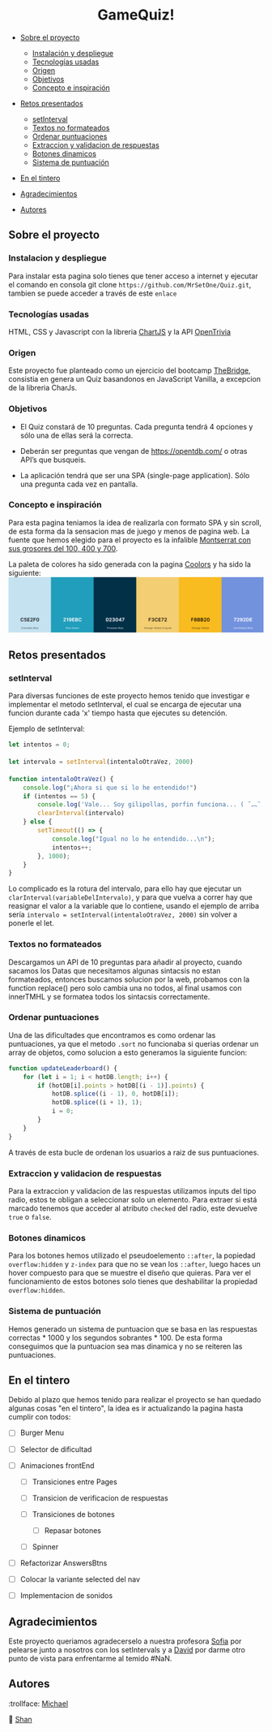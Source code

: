# <center>GameQuiz!</center>

* [Sobre el proyecto](#sobre-el-proyecto)
    * [Instalación y despliegue](#instalacion-y-despliegue----falta-subir-el-enlace)
    * [Tecnologías usadas](#tecnologías-usadas)
    * [Origen](#origen)
    * [Objetivos](#objetivos)
    * [Concepto e inspiración](#concepto-e-inspiración) 

* [Retos presentados](#retos-presentados)
    * [setInterval](#setinterval)
    * [Textos no formateados](#textos-no-formateados)
    * [Ordenar puntuaciones](#ordenar-puntuaciones)
    * [Extraccion y validacion de respuestas](#extraccion-y-validacion-de-respuestas)
    * [Botones dinamicos](#botones-dinamicos)
    * [Sistema de puntuación](#sistema-de-puntuación)

* [En el tintero](#en-el-tintero)
* [Agradecimientos](#agradecimientos)
* [Autores](#autores)

## Sobre el proyecto

### Instalacion y despliegue <!-- FALTA SUBIR EL ENLACE -->

Para instalar esta pagina solo tienes que tener acceso a internet y ejecutar el comando en consola git clone `https://github.com/MrSetOne/Quiz.git`, tambien se puede acceder a través de este `enlace` 

### Tecnologías usadas

HTML, CSS y Javascript con la libreria [ChartJS](https://www.chartjs.org/) y la API [OpenTrivia](https://opentdb.com/api_config.php)

### Origen

Este proyecto fue planteado como un ejercicio del bootcamp [TheBridge](https://www.thebridge.tech/), consistia en genera un Quiz basandonos en JavaScript Vanilla, a excepcion de la libreria CharJs.

### Objetivos

* El Quiz constará de 10 preguntas. Cada pregunta tendrá 4 opciones y sólo una de ellas será la correcta.

* Deberán ser preguntas que vengan de https://opentdb.com/ o otras API’s que busqueis.
* La aplicación tendrá que ser una SPA (single-page application). Sólo una pregunta cada vez en pantalla.

### Concepto e inspiración

Para esta pagina teniamos la idea de realizarla con formato SPA y sin scroll, de esta forma da la sensacion mas de juego y menos de pagina web. La fuente que hemos elegido para el proyecto es la infalible [Montserrat con sus grosores del 100, 400 y 700](https://fonts.google.com/share?selection.family=Montserrat:wght@100;400;700).

La paleta de colores ha sido generada con la pagina [Coolors](https://coolors.co/) y ha sido la siguiente:
![Paleta de colores](./assets/toReadMe/colors.png)

## Retos presentados

### setInterval
Para diversas funciones de este proyecto hemos tenido que investigar e implementar el metodo setInterval, el cual se encarga de ejecutar una funcion durante cada 'x' tiempo hasta que ejecutes su detención.

Ejemplo de setInterval:
```JavaScript
let intentos = 0;

let intervalo = setInterval(intentaloOtraVez, 2000)

function intentaloOtraVez() {
    console.log("¡Ahora si que si lo he entendido!")
    if (intentos == 5) {
        console.log('Vale... Soy gilipollas, porfin funciona... ( ˘︹˘ ) ')
        clearInterval(intervalo)
    } else {
        setTimeout(() => {
            console.log("Igual no lo he entendido...\n");
            intentos++;
        }, 1000);
    }
}
```

Lo complicado es la rotura del intervalo, para ello hay que ejecutar un `clarInterval(variableDelIntervalo)`, y para que vuelva a correr hay que reasignar el valor a la variable que lo contiene, usando el ejemplo de arriba sería `intervalo = setInterval(intentaloOtraVez, 2000)` sin volver a ponerle el let.

### Textos no formateados

Descargamos un API de 10 preguntas para añadir al proyecto, cuando sacamos los Datas que necesitamos algunas sintacsis no estan formateados, entonces buscamos solucion por la web, probamos con la function replace() pero solo cambia una no todos, al final usamos con innerTMHL y se formatea todos los sintacsis correctamente.

### Ordenar puntuaciones

Una de las dificultades que encontramos es como ordenar las puntuaciones, ya que el metodo `.sort` no funcionaba si querias ordenar un array de objetos, como solucion a esto generamos la siguiente funcion:
```JavaScript
function updateLeaderboard() {
    for (let i = 1; i < hotDB.length; i++) {
        if (hotDB[i].points > hotDB[(i - 1)].points) {
            hotDB.splice((i - 1), 0, hotDB[i]);
            hotDB.splice((i + 1), 1);
            i = 0;
        }
    }
}
```
A través de esta bucle de ordenan los usuarios a raiz de sus puntuaciones.

### Extraccion y validacion de respuestas

Para la extraccion y validacion de las respuestas utilizamos inputs del tipo radio, estos te obligan a seleccionar solo un elemento. Para extraer si está marcado tenemos que acceder al atributo `checked` del radio, este devuelve `true` o `false`.

### Botones dinamicos

Para los botones hemos utilizado el pseudoelemento `::after`, la popiedad `overflow:hidden` y `z-index` para que no se vean los `::after`, luego haces un hover compuesto para que se muestre el diseño que quieras. Para ver el funcionamiento de estos botones solo tienes que deshabilitar la propiedad `overflow:hidden`.

### Sistema de puntuación

Hemos generado un sistema de puntuacion que se basa en las respuestas correctas * 1000 y los segundos sobrantes * 100. De esta forma conseguimos que la puntuacion sea mas dinamica y no se reiteren las puntuaciones.

## En el tintero

Debido al plazo que hemos tenido para realizar el proyecto se han quedado algunas cosas "en el tintero", la idea es ir actualizando la pagina hasta cumplir con todos:

- [ ] Burger Menu

- [ ] Selector de dificultad

- [ ] Animaciones frontEnd

    - [ ] Transiciones entre Pages

    - [ ] Transicion de verificacion de respuestas

    - [ ] Transiciones de botones

        - [ ] Repasar botones

    - [ ] Spinner

- [ ] Refactorizar AnswersBtns

- [ ] Colocar la variante selected del nav

-[ ] Implementacion de sonidos

## Agradecimientos

Este proyecto queriamos agradecerselo a nuestra profesora [Sofia](https://github.com/SofiaPinilla) por pelearse junto a nosotros con los setIntervals y a [David](https://github.com/Dubesor22) por darme otro punto de vista para enfrentarme al temido #NaN.

## Autores

:trollface: [Michael](https://github.com/MrSetOne)

:whale2: [Shan](https://github.com/tianfanshan)